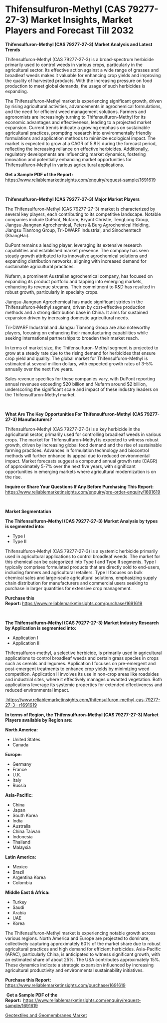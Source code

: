 <p><h1>Thifensulfuron-Methyl (CAS 79277-27-3) Market Insights, Market Players and Forecast Till 2032</h1></p><p><strong>Thifensulfuron-Methyl (CAS 79277-27-3) Market Analysis and Latest Trends</strong></p>
<p><p>Thifensulfuron-Methyl (CAS 79277-27-3) is a broad-spectrum herbicide primarily used to control weeds in various crops, particularly in the agricultural sector. Its effective action against a wide range of grasses and broadleaf weeds makes it valuable for enhancing crop yields and improving the quality of harvested products. With the increasing pressure on food production to meet global demands, the usage of such herbicides is expanding.</p><p>The Thifensulfuron-Methyl market is experiencing significant growth, driven by rising agricultural activities, advancements in agrochemical formulations, and the need for efficient weed management solutions. Farmers and agronomists are increasingly turning to Thifensulfuron-Methyl for its economic advantages and effectiveness, leading to a projected market expansion. Current trends indicate a growing emphasis on sustainable agricultural practices, prompting research into environmentally friendly formulations and application methods to minimize ecological impact. The market is expected to grow at a CAGR of 5.8% during the forecast period, reflecting the increasing reliance on effective herbicides. Additionally, regulatory developments are influencing market dynamics, fostering innovation and potentially enhancing market opportunities for Thifensulfuron-Methyl in various agricultural applications.</p></p>
<p><strong>Get a Sample PDF of the Report:&nbsp;</strong> <a href="https://www.reliablemarketinsights.com/enquiry/request-sample/1691619?utm_campaign=1512&utm_medium=2&utm_source=Github&utm_content=ia&utm_term=07012025&utm_id=thifensulfuron-methyl-cas-79277-27-3">https://www.reliablemarketinsights.com/enquiry/request-sample/1691619</a></p>
<p>&nbsp;</p>
<p><strong>Thifensulfuron-Methyl (CAS 79277-27-3) Major Market Players</strong></p>
<p><p>The Thifensulfuron-Methyl (CAS 79277-27-3) market is characterized by several key players, each contributing to its competitive landscape. Notable companies include DuPont, Nufarm, Bryant Christie, TengLong Group, Jiangsu Jiangnan Agrochemical, Peters & Burg Agrochemical Holding, Jiangsu Tianrong Group, Tri-DWARF Industrial, and Sinochemtech (ShangHai). </p><p>DuPont remains a leading player, leveraging its extensive research capabilities and established market presence. The company has seen steady growth attributed to its innovative agrochemical solutions and expanding distribution networks, aligning with increased demand for sustainable agricultural practices.</p><p>Nufarm, a prominent Australian agrochemical company, has focused on expanding its product portfolio and tapping into emerging markets, enhancing its revenue streams. Their commitment to R&D has resulted in robust growth, particularly in specialty crops.</p><p>Jiangsu Jiangnan Agrochemical has made significant strides in the Thifensulfuron-Methyl segment, driven by cost-effective production methods and a strong distribution base in China. It aims for sustained expansion driven by increasing domestic agricultural needs.</p><p>Tri-DWARF Industrial and Jiangsu Tianrong Group are also noteworthy players, focusing on enhancing their manufacturing capabilities while seeking international partnerships to broaden their market reach.</p><p>In terms of market size, the Thifensulfuron-Methyl segment is projected to grow at a steady rate due to the rising demand for herbicides that ensure crop yield and quality. The global market for Thifensulfuron-Methyl is estimated at several million dollars, with expected growth rates of 3-5% annually over the next five years.</p><p>Sales revenue specifics for these companies vary, with DuPont reporting annual revenues exceeding $20 billion and Nufarm around $2 billion, underscoring the significant scale and impact of these industry leaders on the Thifensulfuron-Methyl market.</p></p>
<p>&nbsp;</p>
<p><strong>What Are The Key Opportunities For Thifensulfuron-Methyl (CAS 79277-27-3) Manufacturers?</strong></p>
<p><p>Thifensulfuron-Methyl (CAS 79277-27-3) is a key herbicide in the agricultural sector, primarily used for controlling broadleaf weeds in various crops. The market for Thifensulfuron-Methyl is expected to witness robust growth, driven by increasing global food demand and the rise of sustainable farming practices. Advances in formulation technology and biocontrol methods will further enhance its appeal due to reduced environmental impact. Market forecasts suggest a compound annual growth rate (CAGR) of approximately 5-7% over the next five years, with significant opportunities in emerging markets where agricultural modernization is on the rise.</p></p>
<p><strong>Inquire or Share Your Questions If Any Before Purchasing This Report:</strong> <a href="https://www.reliablemarketinsights.com/enquiry/pre-order-enquiry/1691619?utm_campaign=1512&utm_medium=2&utm_source=Github&utm_content=ia&utm_term=07012025&utm_id=thifensulfuron-methyl-cas-79277-27-3">https://www.reliablemarketinsights.com/enquiry/pre-order-enquiry/1691619</a></p>
<p>&nbsp;</p>
<p><strong>Market Segmentation</strong></p>
<p><strong>The Thifensulfuron-Methyl (CAS 79277-27-3) Market Analysis by types is segmented into:</strong></p>
<p><ul><li>Type I</li><li>Type II</li></ul></p>
<p><p>Thifensulfuron-Methyl (CAS 79277-27-3) is a systemic herbicide primarily used in agricultural applications to control broadleaf weeds. The market for this chemical can be categorized into Type I and Type II segments. Type I typically comprises formulated products that are directly sold to end-users, including farmers and agricultural retailers. Type II focuses on bulk chemical sales and large-scale agricultural solutions, emphasizing supply chain distribution for manufacturers and commercial users seeking to purchase in larger quantities for extensive crop management.</p></p>
<p><strong>Purchase this Report:&nbsp;</strong><a href="https://www.reliablemarketinsights.com/purchase/1691619?utm_campaign=1512&utm_medium=2&utm_source=Github&utm_content=ia&utm_term=07012025&utm_id=thifensulfuron-methyl-cas-79277-27-3">https://www.reliablemarketinsights.com/purchase/1691619</a></p>
<p>&nbsp;</p>
<p><strong>The Thifensulfuron-Methyl (CAS 79277-27-3) Market Industry Research by Application is segmented into:</strong></p>
<p><ul><li>Application I</li><li>Application II</li></ul></p>
<p><p>Thifensulfuron-methyl, a selective herbicide, is primarily used in agricultural applications to control broadleaf weeds and certain grass species in crops such as cereals and legumes. Application I focuses on pre-emergent and post-emergent treatments to enhance crop yields by minimizing weed competition. Application II involves its use in non-crop areas like roadsides and industrial sites, where it effectively manages unwanted vegetation. Both applications leverage its systemic properties for extended effectiveness and reduced environmental impact.</p></p>
<p><a href="https://www.reliablemarketinsights.com/thifensulfuron-methyl-cas-79277-27-3--r1691619?utm_campaign=1512&utm_medium=2&utm_source=Github&utm_content=ia&utm_term=07012025&utm_id=thifensulfuron-methyl-cas-79277-27-3">&nbsp;https://www.reliablemarketinsights.com/thifensulfuron-methyl-cas-79277-27-3--r1691619</a></p>
<p><strong>In terms of Region, the Thifensulfuron-Methyl (CAS 79277-27-3) Market Players available by Region are:</strong></p>
<p>
    <p> <strong> North America: </strong>
        <ul>
            <li>United States</li>
            <li>Canada</li>
        </ul>
        </p> 
    <p> <strong> Europe: </strong>
        <ul>
            <li>Germany</li>
            <li>France</li>
            <li>U.K.</li>
            <li>Italy</li>
            <li>Russia</li>
        </ul>
        </p> 
    <p> <strong> Asia-Pacific: </strong>
        <ul>
            <li>China</li>
            <li>Japan</li>
            <li>South Korea</li>
            <li>India</li>
            <li>Australia</li>
            <li>China Taiwan</li>
            <li>Indonesia</li>
            <li>Thailand</li>
            <li>Malaysia</li>
        </ul>
        </p> 
    <p> <strong> Latin America: </strong>
        <ul>
            <li>Mexico</li>
            <li>Brazil</li>
            <li>Argentina Korea</li>
            <li>Colombia</li>
        </ul>
        </p> 
    <p> <strong> Middle East & Africa: </strong>
        <ul>
            <li>Turkey</li>
            <li>Saudi</li>
            <li>Arabia</li>
            <li>UAE</li>
            <li>Korea</li>
        </ul>
    </p>
    </p>
<p><p>The Thifensulfuron-Methyl market is experiencing notable growth across various regions. North America and Europe are projected to dominate, collectively capturing approximately 60% of the market share due to robust agricultural practices and high demand for efficient herbicides. Asia-Pacific (APAC), particularly China, is anticipated to witness significant growth, with an estimated share of about 25%. The USA contributes approximately 15%. These dynamics indicate a strategic expansion influenced by increasing agricultural productivity and environmental sustainability initiatives.</p></p>
<p><strong>Purchase this Report: </strong><a href="https://www.reliablemarketinsights.com/purchase/1691619?utm_campaign=1512&utm_medium=2&utm_source=Github&utm_content=ia&utm_term=07012025&utm_id=thifensulfuron-methyl-cas-79277-27-3">https://www.reliablemarketinsights.com/purchase/1691619</a></p>
<p>&nbsp;<strong>Get a Sample PDF of the Report:&nbsp;&nbsp;</strong><a href="https://www.reliablemarketinsights.com/enquiry/request-sample/1691619?utm_campaign=1512&utm_medium=2&utm_source=Github&utm_content=ia&utm_term=07012025&utm_id=thifensulfuron-methyl-cas-79277-27-3">https://www.reliablemarketinsights.com/enquiry/request-sample/1691619</a></p>
<p><strong></strong></p>
<p><p><a href="https://github.com/willjis/Market-Research-Report-List-1/blob/main/geotextiles-and-geomembranes-market.md?utm_campaign=1512&utm_medium=2&utm_source=Github&utm_content=ia&utm_term=07012025&utm_id=thifensulfuron-methyl-cas-79277-27-3">Geotextiles and Geomembranes Market</a></p></p>